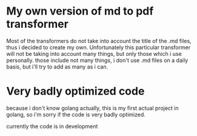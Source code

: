 # My own version of md to pdf transformer

Most of the transformers do not take into account the title of the .md files, thus i decided to create my own.
Unfortunately this particular transformer will not be taking into account many things, but only those which i use personally.
those include not many things, i don't use .md files on a daily basis, but i'll try to add as many as i can.

# Very badly optimized code

because i don't know golang actually, this is my first actual project in golang, so i'm sorry if the code is very badly optimized.

currently the code is in development
